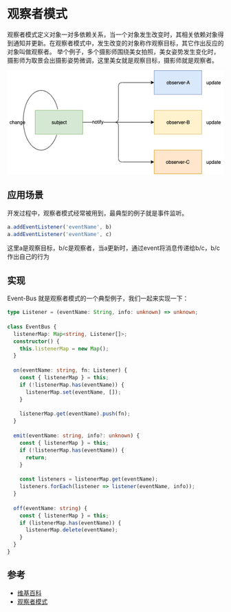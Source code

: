 # 观察者模式

观察者模式定义对象一对多依赖关系，当一个对象发生改变时，其相关依赖对象得到通知并更新。在观察者模式中，发生改变的对象称作观察目标，其它作出反应的对象叫做观察者。
举个例子，多个摄影师围绕美女拍照，美女姿势发生变化时，摄影师为取景会出摄影姿势微调，这里美女就是观察目标，摄影师就是观察者。

![](..../../../../assets/imgs/topics/design-pattern/observe.png)


## 应用场景
开发过程中，观察者模式经常被用到，最典型的例子就是事件监听。

```js
a.addEventListener('eventName', b)
a.addEventListener('eventName', c)
```

这里a是观察目标，b/c是观察者，当a更新时，通过event将消息传递给b/c，b/c作出自己的行为


## 实现
Event-Bus 就是观察者模式的一个典型例子，我们一起来实现一下：

```typescript
type Listener = (eventName: String, info: unknown) => unknown;

class EventBus {
  listenerMap: Map<string, Listener[]>;
  constructor() {
    this.listenerMap = new Map();
  }

  on(eventName: string, fn: Listener) {
    const { listenerMap } = this;
    if (!listenerMap.has(eventName)) {
      listenerMap.set(eventName, []);
    }

    listenerMap.get(eventName).push(fn);
  }

  emit(eventName: string, info?: unknown) {
    const { listenerMap } = this;
    if (!listenerMap.has(eventName)) {
      return;
    }

    const listeners = listenerMap.get(eventName);
    listeners.forEach(listener => listener(eventName, info));
  }

  off(eventName: string) {
    const { listenerMap } = this;
    if (listenerMap.has(eventName)) {
      listenerMap.delete(eventName);
    }
  }
}
```

## 参考
- [维基百科](https://zh.wikipedia.org/wiki/%E8%A7%82%E5%AF%9F%E8%80%85%E6%A8%A1%E5%BC%8F)
- [观察者模式](https://design-patterns.readthedocs.io/zh_CN/latest/behavioral_patterns/observer.html)

